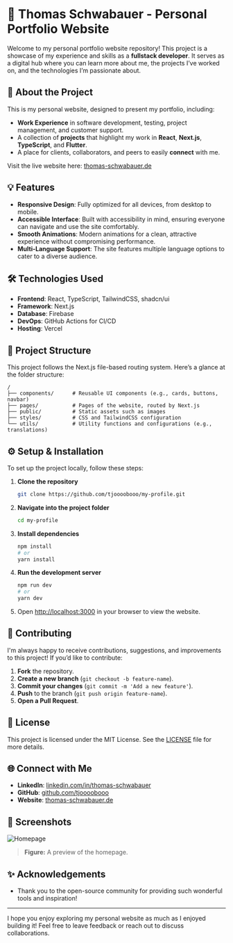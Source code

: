# 🌟 Thomas Schwabauer - Personal Portfolio Website

Welcome to my personal portfolio website repository! This project is a showcase of my experience and skills as a **fullstack developer**. It serves as a digital hub where you can learn more about me, the projects I’ve worked on, and the technologies I’m passionate about.

## 🚀 About the Project

This is my personal website, designed to present my portfolio, including:

- **Work Experience** in software development, testing, project management, and customer support.
- A collection of **projects** that highlight my work in **React**, **Next.js**, **TypeScript**, and **Flutter**.
- A place for clients, collaborators, and peers to easily **connect** with me.

Visit the live website here: [thomas-schwabauer.de](https://www.thomas-schwabauer.de/)

## 💡 Features

- **Responsive Design**: Fully optimized for all devices, from desktop to mobile.
- **Accessible Interface**: Built with accessibility in mind, ensuring everyone can navigate and use the site comfortably.
- **Smooth Animations**: Modern animations for a clean, attractive experience without compromising performance.
- **Multi-Language Support**: The site features multiple language options to cater to a diverse audience.

## 🛠️ Technologies Used

- **Frontend**: React, TypeScript, TailwindCSS, shadcn/ui
- **Framework**: Next.js
- **Database**: Firebase
- **DevOps**: GitHub Actions for CI/CD
- **Hosting**: Vercel

## 📁 Project Structure

This project follows the Next.js file-based routing system. Here’s a glance at the folder structure:

```
/
├── components/      # Reusable UI components (e.g., cards, buttons, navbar)
├── pages/           # Pages of the website, routed by Next.js
├── public/          # Static assets such as images
├── styles/          # CSS and TailwindCSS configuration
└── utils/           # Utility functions and configurations (e.g., translations)
```

## ⚙️ Setup & Installation

To set up the project locally, follow these steps:

1. **Clone the repository**

   ```bash
   git clone https://github.com/tjoooobooo/my-profile.git
   ```

2. **Navigate into the project folder**

   ```bash
   cd my-profile
   ```

3. **Install dependencies**

   ```bash
   npm install
   # or
   yarn install
   ```

4. **Run the development server**

   ```bash
   npm run dev
   # or
   yarn dev
   ```

5. Open [http://localhost:3000](http://localhost:3000) in your browser to view the website.

## 🤝 Contributing

I'm always happy to receive contributions, suggestions, and improvements to this project! If you’d like to contribute:

1. **Fork** the repository.
2. **Create a new branch** (`git checkout -b feature-name`).
3. **Commit your changes** (`git commit -m 'Add a new feature'`).
4. **Push** to the branch (`git push origin feature-name`).
5. **Open a Pull Request**.

## 📄 License

This project is licensed under the MIT License. See the [LICENSE](LICENSE) file for more details.

## 🌐 Connect with Me

- **LinkedIn**: [linkedin.com/in/thomas-schwabauer](https://linkedin.com/in/thomas-schwabauer)
- **GitHub**: [github.com/tjoooobooo](https://github.com/tjoooobooo)
- **Website**: [thomas-schwabauer.de](https://www.thomas-schwabauer.de/)

## 📸 Screenshots

![Homepage](https://www.thomas-schwabauer.de/portfolio.png)

> **Figure:** A preview of the homepage.

## ✨ Acknowledgements

- Thank you to the open-source community for providing such wonderful tools and inspiration!

---

I hope you enjoy exploring my personal website as much as I enjoyed building it! Feel free to leave feedback or reach out to discuss collaborations.

